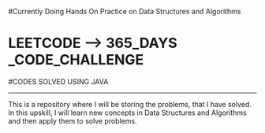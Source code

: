 #Currently Doing Hands On Practice on Data Structures and Algorithms
# LEETCODE --> 365_DAYS _CODE_CHALLENGE
#CODES SOLVED USING JAVA
-------------------------  ---------------------------- -----------------------

This is a repository where I will be storing the problems, that I have solved. In this upskill, I will learn new concepts in Data Structures and Algorithms and then apply them to solve problems.


